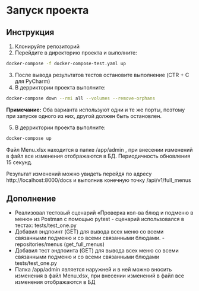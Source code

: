 # Запуск проекта
## Инструкция
1. Клонируйте репозиторий
2. Перейдите в директорию проекта и выполните:
```bash
docker-compose -f docker-compose-test.yaml up
```
3. После вывода результатов тестов остановите выполнение (CTR + C для PyCharm)
4. В дерриктории проекта выполните:
```bash
docker-compose down --rmi all --volumes --remove-orphans
```
**Примечание:** Оба варианта используют одни и те же порты, поэтому при запуске одного из них, другой должен быть остановлен.

5. В дерриктории проекта выполните:
```bash
docker-compose up
```
Файл Menu.xlsx находится в папке /app/admin , при внесении изменений в файл все изменения отображаются в БД. Периодичность обновления 15 секунд.

Результат изменений можно увидеть перейдя по адресу http://localhost:8000/docs и выполнив конечную точку /api/v1/full_menus

## Дополнение
* Реализовал тестовый сценарий «Проверка кол-ва блюд и подменю в меню» из Postman с помощью pytest -
сценарий использовался в тестах: tests/test_one.py
* Добавил эндпоинт (GET) для вывода всех меню со всеми связанными подменю и со всеми связанными блюдами. - repositories/menus (get_full_menus)
* Добавил тест эндпоинта (GET) для вывода всех меню со всеми связанными подменю и со всеми связанными блюдами tests/test_one.py
* Папка /app/admin является наружней и в ней можно вносить изменения в файл Menu.xlsx, при внесении изменений в файл все изменения отображаются в БД
